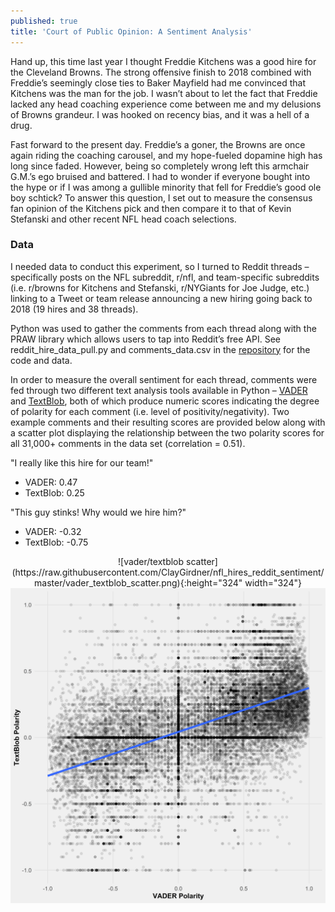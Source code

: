 ```yaml
---
published: true
title: 'Court of Public Opinion: A Sentiment Analysis'
---
```

Hand up, this time last year I thought Freddie Kitchens was a good hire for the Cleveland Browns. The strong offensive finish to 2018 combined with Freddie’s seemingly close ties to Baker Mayfield had me convinced that Kitchens was the man for the job. I wasn’t about to let the fact that Freddie lacked any head coaching experience come between me and my delusions of Browns grandeur. I was hooked on recency bias, and it was a hell of a drug.

Fast forward to the present day. Freddie’s a goner, the Browns are once again riding the coaching carousel, and my hope-fueled dopamine high has long since faded. However, being so completely wrong left this armchair G.M.’s ego bruised and battered. I had to wonder if everyone bought into the hype or if I was among a gullible minority that fell for Freddie’s good ole boy schtick? To answer this question, I set out to measure the consensus fan opinion of the Kitchens pick and then compare it to that of Kevin Stefanski and other recent NFL head coach selections.

### Data
I needed data to conduct this experiment, so I turned to Reddit threads – specifically posts on the NFL subreddit, r/nfl, and team-specific subreddits (i.e. r/browns for Kitchens and Stefanski, r/NYGiants for Joe Judge, etc.) linking to a Tweet or team release announcing a new hiring going back to 2018 (19 hires and 38 threads).

Python was used to gather the comments from each thread along with the PRAW library which allows users to tap into Reddit’s free API. See reddit_hire_data_pull.py and comments_data.csv in the [repository](https://github.com/ClayGirdner/nfl_hires_reddit_sentiment) for the code and data.

In order to measure the overall sentiment for each thread, comments were fed through two different text analysis tools available in Python – [VADER](https://github.com/cjhutto/vaderSentiment) and [TextBlob](https://textblob.readthedocs.io/en/dev/), both of which produce numeric scores indicating the degree of polarity for each comment (i.e. level of positivity/negativity). Two example comments and their resulting scores are provided below along with a scatter plot displaying the relationship between the two polarity scores for all 31,000+ comments in the data set (correlation = 0.51).

"I really like this hire for our team!"
- VADER: 0.47
- TextBlob: 0.25

"This guy stinks! Why would we hire him?"
- VADER: -0.32
- TextBlob: -0.75

<center>
![vader/textblob scatter](https://raw.githubusercontent.com/ClayGirdner/nfl_hires_reddit_sentiment/master/vader_textblob_scatter.png){:height="324" width="324"}
</center>

<img align="center" src="https://raw.githubusercontent.com/ClayGirdner/nfl_hires_reddit_sentiment/master/vader_textblob_scatter.png" alt="vader/textblob scatter">
